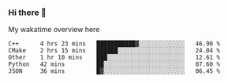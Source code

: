 ### Hi there 👋

<!--
**Jassy930/Jassy930** is a ✨ _special_ ✨ repository because its `README.md` (this file) appears on your GitHub profile.

Here are some ideas to get you started:

- 🔭 I’m currently working on ...
- 🌱 I’m currently learning ...
- 👯 I’m looking to collaborate on ...
- 🤔 I’m looking for help with ...
- 💬 Ask me about ...
- 📫 How to reach me: ...
- 😄 Pronouns: ...
- ⚡ Fun fact: ...
-->

My wakatime overview here
<!--START_SECTION:waka-->
```text
C++      4 hrs 23 mins   ███████████▓░░░░░░░░░░░░░   46.90 % 
CMake    2 hrs 15 mins   ██████░░░░░░░░░░░░░░░░░░░   24.04 % 
Other    1 hr 10 mins    ███░░░░░░░░░░░░░░░░░░░░░░   12.61 % 
Python   42 mins         ██░░░░░░░░░░░░░░░░░░░░░░░   07.60 % 
JSON     36 mins         █▓░░░░░░░░░░░░░░░░░░░░░░░   06.45 % 
```
<!--END_SECTION:waka-->
